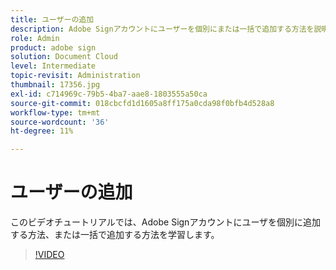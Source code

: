 ```yaml
---
title: ユーザーの追加
description: Adobe Signアカウントにユーザーを個別にまたは一括で追加する方法を説明します
role: Admin
product: adobe sign
solution: Document Cloud
level: Intermediate
topic-revisit: Administration
thumbnail: 17356.jpg
exl-id: c714969c-79b5-4ba7-aae8-1803555a50ca
source-git-commit: 018cbcfd1d1605a8ff175a0cda98f0bfb4d528a8
workflow-type: tm+mt
source-wordcount: '36'
ht-degree: 11%

---
```


# ユーザーの追加

このビデオチュートリアルでは、Adobe Signアカウントにユーザを個別に追加する方法、または一括で追加する方法を学習します。

>[!VIDEO](https://video.tv.adobe.com/v/17356?hidetitle=true)
